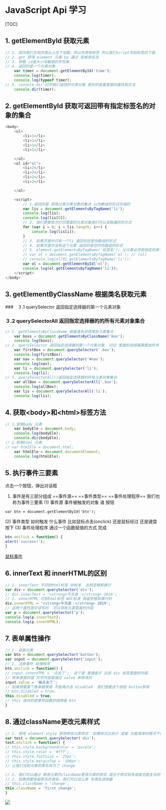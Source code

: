 # JavaScript Api 学习

[TOC]



##  1. getElementById 获取元素

```js
// 1. 因为我们文档页面从上往下加载，所以先得有标签 所以我们script写到标签的下面
// 2. get 获得 element 元素 by 通过 驼峰命名法
// 3. 参数 id是大小写敏感的字符串
// 4. 返回的是一个元素对象
	var timer = document.getElementById('time');
	console.log(timer);
	console.log(typeof timer);
// 5. console.dir 打印我们返回的元素对象 更好的查看里面的属性和方法
	console.dir(timer);
```

## 2. getElementById 获取可返回带有指定标签名的对象的集合

```js
<body>
    <ul>
        <li>1</li>
        <li>1</li>
        <li>1</li>
        <li>1</li>

    </ul>
    <ol id="ol">
        <li>2</li>
        <li>2</li>
        <li>2</li>
        <li>2</li>

    </ol>

    <script>
        // 1.返回的是 获取过来元素对象的集合 以伪数组的形式存储的
        var lis = document.getElementsByTagName('li');
        console.log(lis);
        console.log(lis[0]);
        // 2. 我们想要依次打印里面的元素对象我们可以采取遍历的方式
        for (var i = 0; i < lis.length; i++) {
            console.log(lis[i]);
        }
        // 3. 如果页面中只有一个li 返回的还是伪数组的形式
        // 4. 如果页面中没有这个元素 返回的是空的伪数组的形式
        // 5. element.getElementsByTagName('标签名'); 父元素必须是指定的单个元素
        // var ol = document.getElementsByTagName('ol'); // [ol]
        // console.log(ol[0].getElementsByTagName('li'));
        var ol = document.getElementById('ol');
        console.log(ol.getElementsByTagName('li'));
    </script>
</body>
```

## 3. getElementByClassName 根据类名获取元素

###　３.1 querySelector 返回指定选择器的第一个元素对象

### ３.2 querySelectorAll 返回指定选择器的的所有元素对象集合

```js
// 1. getElementsByClassName 根据类名获得某些元素集合
	var boxs = document.getElementsByClassName('box');
	console.log(boxs);
// 2. querySelector 返回指定选择器的第一个元素对象  切记 里面的选择器需要加符号 .box  #nav
	var firstBox = document.querySelector('.box');
	console.log(firstBox);
	var nav = document.querySelector('#nav');
	console.log(nav);
	var li = document.querySelector('li');
	console.log(li);
// 3. querySelectorAll()返回指定选择器的所有元素对象集合
    var allBox = document.querySelectorAll('.box');
    console.log(allBox);
    var lis = document.querySelectorAll('li');
    console.log(lis);
```

## 4. 获取\<body>和\<html>标签方法

```js
// 1.获取body 元素
	var bodyEle = document.body;
	console.log(bodyEle);
	console.dir(bodyEle);
// 2.获取html 元素
// var htmlEle = document.html;
	var htmlEle = document.documentElement;
	console.log(htmlEle);
```

## 5. 执行事件三要素

点击一个按钮，弹出对话框
 1. 事件是有三部分组成  ==事件源==  ==事件类型==  ==事件处理程序==   我们也称为事件三要素
    (1) 事件源 事件被触发的对象   谁  按钮

  `var btn = document.getElementById('btn');`

  (2) 事件类型  如何触发 什么事件 比如鼠标点击(onclick) 还是鼠标经过 还是键盘按下
  (3) 事件处理程序  通过一个函数赋值的方式 完成

  ```js
  btn.onclick = function() {
  alert('success!');
  }
  ```

[鼠标事件](https://www.w3cschool.cn/htmltags/ref-eventattributes.html)

## 6. innerText 和 innerHTML的区别

```js
// 1. innerText 不识别html标签 非标准  去除空格和换行
var div = document.querySelector('div');
// div.innerText = '<strong>今天是：</strong> 2019';
// 2. innerHTML 识别html标签 W3C标准 保留空格和换行的
div.innerHTML = '<strong>今天是：</strong> 2019';
// 这两个属性是可读写的  可以获取元素里面的内容
var p = document.querySelector('p');
console.log(p.innerText);
console.log(p.innerHTML);
```

## 7. 表单属性操作

```js
// 1. 获取元素
var btn = document.querySelector('button');
var input = document.querySelector('input');
// 2. 注册事件 处理程序
btn.onclick = function() {
// input.innerHTML = '点击了';  这个是 普通盒子 比如 div 标签里面的内容
// 表单里面的值 文字内容是通过 value 来修改的
input.value = '被点击了';
// 如果想要某个表单被禁用 不能再点击 disabled  我们想要这个按钮 button禁用
// btn.disabled = true;
this.disabled = true;
// this 指向的是事件函数的调用者 btn
}
```

## 8. 通过className更改元素样式

```js
// 1. 使用 element.style 获得修改元素样式  如果样式比较少 或者 功能简单的情况下使用
var test = document.querySelector('div');
test.onclick = function() {
// this.style.backgroundColor = 'purple';
// this.style.color = '#fff';
// this.style.fontSize = '25px';
// this.style.marginTop = '100px';
// 让我们当前元素的类名改为了 change

// 2. 我们可以通过 修改元素的className更改元素的样式 适合于样式较多或者功能复杂的情况
// 3. 如果想要保留原先的类名，我们可以这么做 多类名选择器
// this.className = 'change';
this.className = 'first change';
}
```

![](https://hello-chen-1300561671.cos.ap-chengdu.myqcloud.com/web_learn/DOM操作DOM操作.png)

